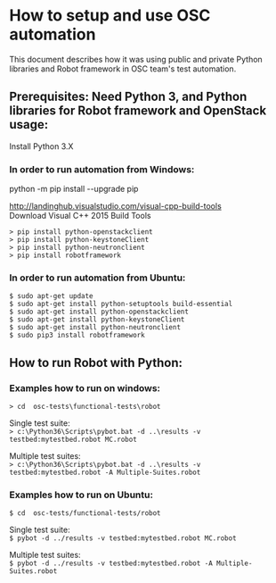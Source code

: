 # How to setup and use OSC automation
This document describes how it was using public and private Python libraries and Robot framework in OSC team's test automation.

## Prerequisites: Need Python 3, and Python libraries for Robot framework and OpenStack usage:

Install Python 3.X  

### In order to run automation from Windows:

python -m pip install --upgrade pip

http://landinghub.visualstudio.com/visual-cpp-build-tools  
Download Visual C++ 2015 Build Tools  

`> pip install python-openstackclient`  
`> pip install python-keystoneClient`  
`> pip install python-neutronclient`  
`> pip install robotframework`  


### In order to run automation from Ubuntu:

`$ sudo apt-get update`  
`$ sudo apt-get install python-setuptools build-essential`  
`$ sudo apt-get install python-openstackclient`  
`$ sudo apt-get install python-keystoneClient`  
`$ sudo apt-get install python-neutronclient`  
`$ sudo pip3 install robotframework`  

## How to run Robot with Python:

### Examples how to run on windows:

`> cd  osc-tests\functional-tests\robot`  

Single test suite:   
`> c:\Python36\Scripts\pybot.bat -d ..\results -v testbed:mytestbed.robot MC.robot`  

Multiple test suites:   
`> c:\Python36\Scripts\pybot.bat -d ..\results -v testbed:mytestbed.robot -A Multiple-Suites.robot`  

### Examples how to run on Ubuntu:
`$ cd  osc-tests/functional-tests/robot`  

Single test suite:  
`$ pybot -d ../results -v testbed:mytestbed.robot MC.robot`  

Multiple test suites:   
`$ pybot -d ../results -v testbed:mytestbed.robot -A Multiple-Suites.robot`  

